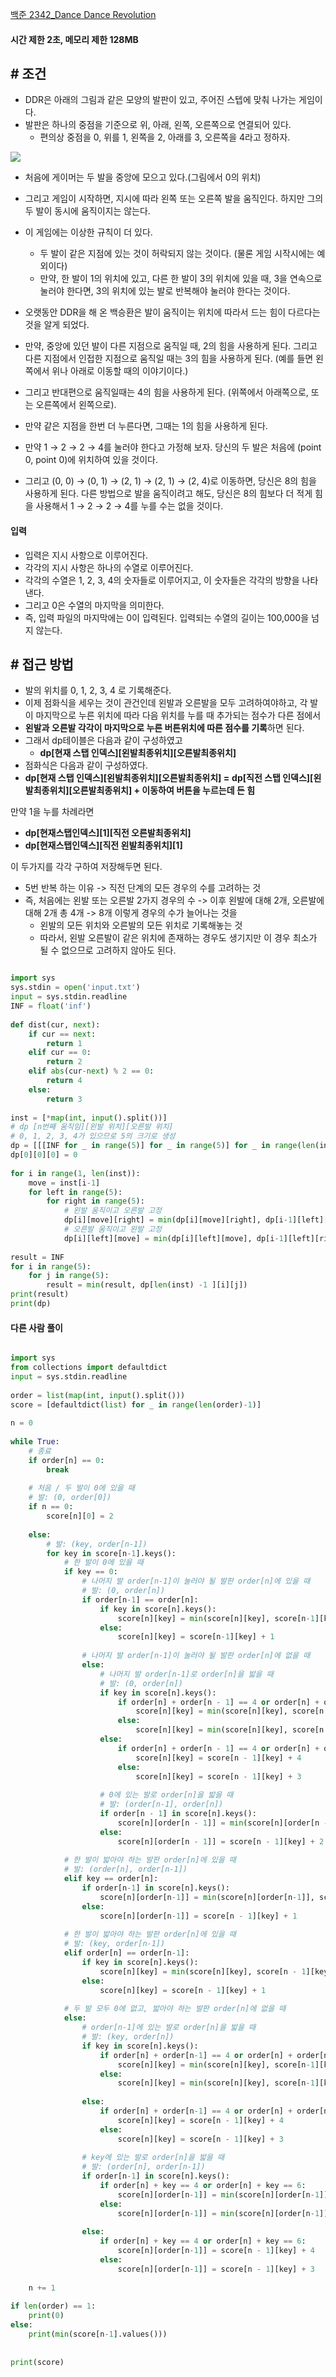 
[백준 2342_Dance Dance Revolution](https://www.acmicpc.net/problem/2342)

#### 시간 제한 2초, 메모리 제한 128MB

## # 조건

- DDR은 아래의 그림과 같은 모양의 발판이 있고, 주어진 스텝에 맞춰 나가는 게임이다. 
- 발판은 하나의 중점을 기준으로 위, 아래, 왼쪽, 오른쪽으로 연결되어 있다. 
	- 편의상 중점을 0, 위를 1, 왼쪽을 2, 아래를 3, 오른쪽을 4라고 정하자.

![](assets/Pasted%20image%2020230319152954.png)
- 처음에 게이머는 두 발을 중앙에 모으고 있다.(그림에서 0의 위치) 
- 그리고 게임이 시작하면, 지시에 따라 왼쪽 또는 오른쪽 발을 움직인다. 하지만 그의 두 발이 동시에 움직이지는 않는다.
- 이 게임에는 이상한 규칙이 더 있다. 
	- 두 발이 같은 지점에 있는 것이 허락되지 않는 것이다. (물론 게임 시작시에는 예외이다) 
	- 만약, 한 발이 1의 위치에 있고, 다른 한 발이 3의 위치에 있을 때, 3을 연속으로 눌러야 한다면, 3의 위치에 있는 발로 반복해야 눌러야 한다는 것이다.
- 오랫동안 DDR을 해 온 백승환은 발이 움직이는 위치에 따라서 드는 힘이 다르다는 것을 알게 되었다. 
- 만약, 중앙에 있던 발이 다른 지점으로 움직일 때, 2의 힘을 사용하게 된다. 그리고 다른 지점에서 인접한 지점으로 움직일 때는 3의 힘을 사용하게 된다. (예를 들면 왼쪽에서 위나 아래로 이동할 때의 이야기이다.) 
- 그리고 반대편으로 움직일때는 4의 힘을 사용하게 된다. (위쪽에서 아래쪽으로, 또는 오른쪽에서 왼쪽으로). 
- 만약 같은 지점을 한번 더 누른다면, 그때는 1의 힘을 사용하게 된다.

- 만약 1 → 2 → 2 → 4를 눌러야 한다고 가정해 보자. 당신의 두 발은 처음에 (point 0, point 0)에 위치하여 있을 것이다. 
- 그리고 (0, 0) → (0, 1) → (2, 1) → (2, 1) → (2, 4)로 이동하면, 당신은 8의 힘을 사용하게 된다. 다른 방법으로 발을 움직이려고 해도, 당신은 8의 힘보다 더 적게 힘을 사용해서 1 → 2 → 2 → 4를 누를 수는 없을 것이다.


#### 입력

- 입력은 지시 사항으로 이루어진다. 
- 각각의 지시 사항은 하나의 수열로 이루어진다. 
- 각각의 수열은 1, 2, 3, 4의 숫자들로 이루어지고, 이 숫자들은 각각의 방향을 나타낸다. 
- 그리고 0은 수열의 마지막을 의미한다. 
- 즉, 입력 파일의 마지막에는 0이 입력된다. 입력되는 수열의 길이는 100,000을 넘지 않는다.


## # 접근 방법

- 발의 위치를 0, 1, 2, 3, 4 로 기록해준다.
- 이제 점화식을 세우는 것이 관건인데 왼발과 오른발을 모두 고려하여야하고, 각 발이 마지막으로 누른 위치에 따라 다음 위치를 누를 때 추가되는 점수가 다른 점에서
- **왼발과 오른발 각각이 마지막으로 누른 버튼위치에 따른 점수를 기록**하면 된다.
- 그래서 dp테이블은 다음과 같이 구성하였고
	- **dp[현재 스탭 인덱스][왼발최종위치][오른발최종위치]**
- 점화식은 다음과 같이 구성하였다.
- **dp[현재 스탭 인덱스][왼발최종위치][오른발최종위치] =** **dp[직전 스탭 인덱스][왼발최종위치][오른발최종위치] + 이동하여 버튼을 누르는데 든 힘**

만약 1을 누를 차례라면
- **dp[현재스탭인덱스][1][직전 오른발최종위치]**
- **dp[현재스탭인덱스][직전 왼발최종위치][1]**

이 두가지를 각각 구하여 저장해두면 된다.

- 5번 반복 하는 이유 ->  직전 단계의 모든 경우의 수를 고려하는 것
- 즉, 처음에는 왼발 또는 오른발 2가지 경우의 수 -> 이후 왼발에 대해 2개, 오른발에 대해 2개 총 4개 -> 8개 이렇게 경우의 수가 늘어나는 것을
	- 왼발의 모든 위치와 오른발의 모든 위치로 기록해놓는 것
	- 따라서, 왼발 오른발이 같은 위치에 존재하는 경우도 생기지만 이 경우 최소가 될 수 없으므로 고려하지 않아도 된다.

```python

import sys  
sys.stdin = open('input.txt')  
input = sys.stdin.readline  
INF = float('inf')  
  
def dist(cur, next):  
    if cur == next:  
        return 1  
    elif cur == 0:  
        return 2  
    elif abs(cur-next) % 2 == 0:  
        return 4  
    else:  
        return 3  
  
inst = [*map(int, input().split())]  
# dp [n번째 움직임][왼발 위치][오른발 위치]  
# 0, 1, 2, 3, 4가 있으므로 5의 크기로 생성  
dp = [[[INF for _ in range(5)] for _ in range(5)] for _ in range(len(inst) +1)]  
dp[0][0][0] = 0  
  
for i in range(1, len(inst)):  
    move = inst[i-1]  
    for left in range(5):  
        for right in range(5):  
            # 왼발 움직이고 오른발 고정  
            dp[i][move][right] = min(dp[i][move][right], dp[i-1][left][right] + dist(left, move))  
            # 오른발 움직이고 왼발 고정  
            dp[i][left][move] = min(dp[i][left][move], dp[i-1][left][right] + dist(right, move))  
  
result = INF  
for i in range(5):  
    for j in range(5):  
        result = min(result, dp[len(inst) -1 ][i][j])  
print(result)  
print(dp)
```


#### 다른 사람 풀이

```python

import sys  
from collections import defaultdict  
input = sys.stdin.readline  
  
order = list(map(int, input().split()))  
score = [defaultdict(list) for _ in range(len(order)-1)]  
  
n = 0  
  
while True:  
    # 종료  
    if order[n] == 0:  
        break  
  
    # 처음 / 두 발이 0에 있을 때  
    # 발: (0, order[0])  
    if n == 0:  
        score[n][0] = 2  
  
    else:  
        # 발: (key, order[n-1])  
        for key in score[n-1].keys():  
            # 한 발이 0에 있을 때  
            if key == 0:  
                # 나머지 발 order[n-1]이 눌러야 될 발판 order[n]에 있을 때  
                # 발: (0, order[n])  
                if order[n-1] == order[n]:  
                    if key in score[n].keys():  
                        score[n][key] = min(score[n][key], score[n-1][key] + 1)  
                    else:  
                        score[n][key] = score[n-1][key] + 1  
  
                # 나머지 발 order[n-1]이 눌러야 될 발판 order[n]에 없을 때  
                else:  
                    # 나머지 발 order[n-1]로 order[n]을 밟을 때  
                    # 발: (0, order[n])  
                    if key in score[n].keys():  
                        if order[n] + order[n - 1] == 4 or order[n] + order[n - 1] == 6:  
                            score[n][key] = min(score[n][key], score[n - 1][key] + 4)  
                        else:  
                            score[n][key] = min(score[n][key], score[n - 1][key] + 3)  
                    else:  
                        if order[n] + order[n - 1] == 4 or order[n] + order[n - 1] == 6:  
                            score[n][key] = score[n - 1][key] + 4  
                        else:  
                            score[n][key] = score[n - 1][key] + 3  
  
                    # 0에 있는 발로 order[n]을 밟을 때  
                    # 발: (order[n-1], order[n])  
                    if order[n - 1] in score[n].keys():  
                        score[n][order[n - 1]] = min(score[n][order[n - 1]], score[n - 1][key] + 2)  
                    else:  
                        score[n][order[n - 1]] = score[n - 1][key] + 2  
  
            # 한 발이 밟아야 하는 발판 order[n]에 있을 때  
            # 발: (order[n], order[n-1])  
            elif key == order[n]:  
                if order[n-1] in score[n].keys():  
                    score[n][order[n-1]] = min(score[n][order[n-1]], score[n - 1][key] + 1)  
                else:  
                    score[n][order[n-1]] = score[n - 1][key] + 1  
  
            # 한 발이 밟아야 하는 발판 order[n]에 있을 때  
            # 발: (key, order[n-1])  
            elif order[n] == order[n-1]:  
                if key in score[n].keys():  
                    score[n][key] = min(score[n][key], score[n - 1][key] + 1)  
                else:  
                    score[n][key] = score[n - 1][key] + 1  
  
            # 두 발 모두 0에 없고, 밟아야 하는 발판 order[n]에 없을 때  
            else:  
                # order[n-1]에 있는 발로 order[n]을 밟을 때  
                # 발: (key, order[n])  
                if key in score[n].keys():  
                    if order[n] + order[n-1] == 4 or order[n] + order[n-1] == 6:  
                        score[n][key] = min(score[n][key], score[n-1][key] + 4)  
                    else:  
                        score[n][key] = min(score[n][key], score[n-1][key] + 3)  
  
                else:  
                    if order[n] + order[n-1] == 4 or order[n] + order[n-1] == 6:  
                        score[n][key] = score[n - 1][key] + 4  
                    else:  
                        score[n][key] = score[n - 1][key] + 3  
  
                # key에 있는 발로 order[n]을 밟을 때  
                # 발: (order[n], order[n-1])  
                if order[n-1] in score[n].keys():  
                    if order[n] + key == 4 or order[n] + key == 6:  
                        score[n][order[n-1]] = min(score[n][order[n-1]], score[n - 1][key] + 4)  
                    else:  
                        score[n][order[n-1]] = min(score[n][order[n-1]], score[n - 1][key] + 3)  
  
                else:  
                    if order[n] + key == 4 or order[n] + key == 6:  
                        score[n][order[n-1]] = score[n - 1][key] + 4  
                    else:  
                        score[n][order[n-1]] = score[n - 1][key] + 3  
  
    n += 1  
  
if len(order) == 1:  
    print(0)  
else:  
    print(min(score[n-1].values()))  
  
  
print(score)
```

